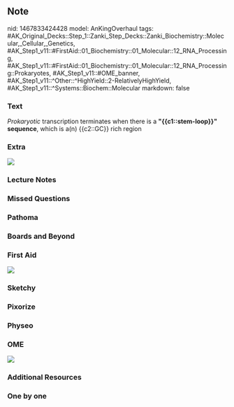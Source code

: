 ## Note
nid: 1467833424428
model: AnKingOverhaul
tags: #AK_Original_Decks::Step_1::Zanki_Step_Decks::Zanki_Biochemistry::Molecular,_Cellular,_Genetics, #AK_Step1_v11::#FirstAid::01_Biochemistry::01_Molecular::12_RNA_Processing, #AK_Step1_v11::#FirstAid::01_Biochemistry::01_Molecular::12_RNA_Processing::Prokaryotes, #AK_Step1_v11::#OME_banner, #AK_Step1_v11::^Other::^HighYield::2-RelativelyHighYield, #AK_Step1_v11::^Systems::Biochem::Molecular
markdown: false

### Text
<div>
  <div>
    <i>Prokaryotic</i> transcription terminates when there is a
    <b>"{{c1::stem-loop}}" sequence</b>, which is a(n) {{c2::GC}}
    rich region
  </div>
</div>

### Extra
<img src="paste-27182848016787.jpg">

### Lecture Notes


### Missed Questions


### Pathoma


### Boards and Beyond


### First Aid
<img src="tmppKZuWy.png">

### Sketchy


### Pixorize


### Physeo


### OME
<div class="ome-widget">
  <a href="https://onlinemeded.org?ref=anki"><img src=
  "_OME_AnkiFlashcards_General_4.png"></a>
</div>

### Additional Resources


### One by one

